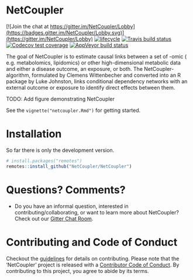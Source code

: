 
<!-- README.md is generated from README.Rmd. Please edit that file -->

# NetCoupler

<!-- badges: start -->

[![Join the chat at
https://gitter.im/NetCoupler/Lobby](https://badges.gitter.im/NetCoupler/Lobby.svg)](https://gitter.im/NetCoupler/Lobby)
[![lifecycle](https://img.shields.io/badge/lifecycle-experimental-orange.svg)](https://www.tidyverse.org/lifecycle/#experimental)
[![Travis build
status](https://travis-ci.org/NetCoupler/NetCoupler.svg?branch=master)](https://travis-ci.org/NetCoupler/NetCoupler)
[![Codecov test
coverage](https://codecov.io/gh/NetCoupler/NetCoupler/branch/master/graph/badge.svg)](https://codecov.io/gh/NetCoupler/NetCoupler?branch=master)
[![AppVeyor build
status](https://ci.appveyor.com/api/projects/status/github/NetCoupler/NetCoupler?branch=master&svg=true)](https://ci.appveyor.com/project/NetCoupler/NetCoupler)
<!-- badges: end -->

The goal of NetCoupler is to estimate causal links between a set of
-omic ( e.g. metabolomics, lipidomics) or other high-dimensional
metabolic data and either a disease outcome, an exposure, or both. The
NetCoupler-algorithm, formulated by Clemens Wittenbecher and converted
into an R package by Luke Johnston, links conditional dependency
networks with an external outcome or exposure to identify direct effects
between them.

TODO: Add figure demonstrating NetCoupler

See the `vignette("netcoupler.Rmd")` for getting started.

# Installation

So far there is only the development version.

``` r
# install.packages("remotes")
remotes::install_github("NetCoupler/NetCoupler")
```

# Questions? Comments?

  - Do you have an informal question, interested in
    contributing/collaborating, or want to learn more about NetCoupler?
    Check out our [Gitter Chat
    Room](https://gitter.im/NetCoupler/Lobby).

# Contributing and Code of Conduct

Checkout the [guidelines](.github/CONTRIBUTING.md) for details on
contributing. Please note that the ‘NetCoupler’ project is released with
a [Contributor Code of Conduct](CODE_OF_CONDUCT.md). By contributing to
this project, you agree to abide by its terms.
